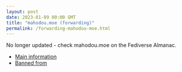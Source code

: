 ```yaml
---
layout: post
date: 2023-01-09 00:00 GMT
title: "mahodou.moe (forwarding)"
permalink: /forwarding-mahodou-moe.html
---
```


No longer updated - check mahodou.moe on the Fediverse Almanac.

* [Main information](https://www.fediversealmanac.com/api/v1/instances/mahodou.moe)
* [Banned from](https://www.fediversealmanac.com/api/v1/instances/mahodou.moe/banned_from)


